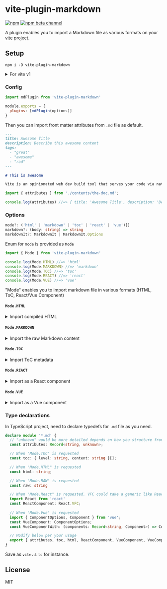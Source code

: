 # vite-plugin-markdown

[![npm](https://img.shields.io/npm/v/vite-plugin-markdown.svg?style=for-the-badge)](https://www.npmjs.com/package/vite-plugin-markdown) [![npm beta channel](https://img.shields.io/npm/v/vite-plugin-markdown/beta?style=for-the-badge&label=beta&color=yellow)](https://www.npmjs.com/package/vite-plugin-markdown/v/beta)


A plugin enables you to import a Markdown file as various formats on your [vite](https://github.com/vitejs/vite) project.

## Setup

```
npm i -D vite-plugin-markdown
```

<details>
<summary>For vite v1</summary>

```
npm i -D vite-plugin-markdown@vite-1
```
</details>

### Config

```js
import mdPlugin from 'vite-plugin-markdown'

module.exports = {
  plugins: [mdPlugin(options)]
}
```

Then you can import front matter attributes from `.md` file as default.

```md
---
title: Awesome Title
description: Describe this awesome content
tags:
  - "great"
  - "awesome"
  - "rad"
---

# This is awesome

Vite is an opinionated web dev build tool that serves your code via native ES Module imports during dev and bundles it with Rollup for production.
```

```ts
import { attributes } from './contents/the-doc.md';

console.log(attributes) //=> { title: 'Awesome Title', description: 'Describe this awesome content', tags: ['great', 'awesome', 'rad'] }
```

### Options

```ts
mode?: ('html' | 'markdown' | 'toc' | 'react' | 'vue')[]
markdown?: (body: string) => string
markdownIt?: MarkdownIt | MarkdownIt.Options
```

Enum for `mode` is provided as `Mode`

```ts
import { Mode } from 'vite-plugin-markdown'

console.log(Mode.HTML) //=> 'html'
console.log(Mode.MARKDOWN) //=> 'markdown'
console.log(Mode.TOC) //=> 'toc'
console.log(Mode.REACT) //=> 'react'
console.log(Mode.VUE) //=> 'vue'
```

"Mode" enables you to import markdown file in various formats (HTML, ToC, React/Vue Component)

#### `Mode.HTML`

<details>
  <summary>Import compiled HTML</summary>

```md
# This is awesome

Vite is an opinionated web dev build tool that serves your code via native ES Module imports during dev and bundles it with Rollup for production.
```

```ts
import { html } from './contents/the-doc.md';

console.log(html) //=> "<h1>This is awesome</h1><p>ite is an opinionated web dev build tool that serves your code via native ES Module imports during dev and bundles it with Rollup for production.</p>"
```

</details>

#### `Mode.MARKDOWN`

<details>
  <summary>Import the raw Markdown content</summary>

```js
import { markdown } from './contents/the-doc.md'

console.log(markdown) //=> "# This is awesome \n Vite is an opinionated web dev build tool that serves your code via native ES Module imports during dev and bundles it with Rollup for production."
```
</details>

#### `Mode.TOC`

<details>
  <summary>Import ToC metadata</summary>

```md
# vite

Vite is an opinionated web dev build tool that serves your code via native ES Module imports during dev and bundles it with Rollup for production.

## Status

## Getting Started

# Notes
```

```ts
import { toc } from './contents/the-doc.md'

console.log(toc) //=> [{ level: '1', content: 'vite' }, { level: '2', content: 'Status' }, { level: '2', content: 'Getting Started' }, { level: '1', content: 'Notes' },]
```

</details>

#### `Mode.REACT`

<details>
  <summary>Import as a React component</summary>

```jsx
import React from 'react'
import { ReactComponent } from './contents/the-doc.md'

function MyReactApp() {
  return (
    <div>
      <ReactComponent />
    </div>
}
```

<details>
<summary>Custom Element on a markdown file can be runnable as a React component as well</summary>

```md
# This is awesome

Vite is <MyComponent type={'react'}>
```

```jsx
import React from 'react'
import { ReactComponent } from './contents/the-doc.md'
import { MyComponent } from './my-component'

function MyReactApp() {
  return (
    <div>
      <ReactComponent MyComponent={MyComponent} />
    </div>
}
```

`MyComponent` on markdown perform as a React component.

</details>
</details>

#### `Mode.VUE`

<details>
  <summary>Import as a Vue component</summary>

```vue
<template>
  <article>
    <markdown-content />
  </article>
</template>

<script>
import { VueComponent } from './contents/the-doc.md'

export default {
  components: {
    MarkdownContent: VueComponent
  }
};
</script>
```

<details>
<summary>Custom Element on a markdown file can be runnable as a Vue component as well</summary>

```md
# This is awesome

Vite is <MyComponent :type="'vue'">
```

```vue
<template>
  <article>
    <markdown-content />
  </article>
</template>

<script>
import { VueComponentWith } from './contents/the-doc.md'
import MyComponent from './my-component.vue'

export default {
  components: {
    MarkdownContent: VueComponentWith({ MyComponent })
  }
};
</script>
```

`MyComponent` on markdown perform as a Vue component.

</details>
</details>


### Type declarations

In TypeScript project, need to declare typedefs for `.md` file as you need.

```ts
declare module '*.md' {
  // "unknown" would be more detailed depends on how you structure frontmatter
  const attributes: Record<string, unknown>; 

  // When "Mode.TOC" is requested
  const toc: { level: string, content: string }[];

  // When "Mode.HTML" is requested
  const html: string;

  // When "Mode.RAW" is requested
  const raw: string

  // When "Mode.React" is requested. VFC could take a generic like React.VFC<{ MyComponent: TypeOfMyComponent }>
  import React from 'react'
  const ReactComponent: React.VFC;
  
  // When "Mode.Vue" is requested
  import { ComponentOptions, Component } from 'vue';
  const VueComponent: ComponentOptions;
  const VueComponentWith: (components: Record<string, Component>) => ComponentOptions;

  // Modify below per your usage
  export { attributes, toc, html, ReactComponent, VueComponent, VueComponentWith };
}
```

Save as `vite.d.ts` for instance.

## License

MIT
